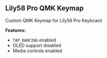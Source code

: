 ## Lily58 Pro QMK Keymap

Custom QMK Keymap for Lily58 Pro Keyboard 

**__Features:__**
- ``TAP_DANCING`` enabled
- OLED support disabled
- Media controls enabled
